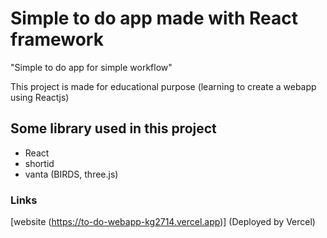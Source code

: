 # Simple to do app made with React framework
"Simple to do app for simple workflow"

This project is made for educational purpose (learning to create a webapp using Reactjs)

## Some library used in this project
- React
- shortid
- vanta (BIRDS, three.js)

### Links
[website (https://to-do-webapp-kg2714.vercel.app)] (Deployed by Vercel)
